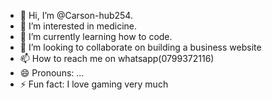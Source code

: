 - 👋 Hi, I’m @Carson-hub254.
- 👀 I’m interested in medicine.
- 🌱 I’m currently learning how to code.
- 💞️ I’m looking to collaborate on building a business website
- 📫 How to reach me on whatsapp(0799372116)
- 😄 Pronouns: ...
- ⚡ Fun fact: I love gaming very much


<!---
Carson-hub254/Carson-hub254 is a ✨ special ✨ repository because its `README.md` (this file) appears on your GitHub profile.
You can click the Preview link to take a look at your changes.
--->
